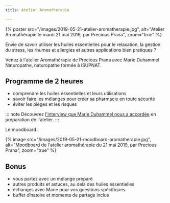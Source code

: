 ```yaml
---
title: Atelier Aromathérapie

---
```

{% poster src="/images/2019-05-21-atelier-aromatherapie.jpg", alt="Atelier Aromathérapie le mardi 21 mai 2019, par Precious Prana", zoom="true" %}

Envie de savoir utiliser les huiles essentielles pour le relaxation, la gestion du stress, les rhumes et allergies et autres applications bien pratiques ?

Venez à l'atelier Aromathérapie de Precious Prana avec Marie Duhammel Naturopathe, naturopathe formée à ISUPNAT.

## Programme de 2 heures

* comprendre les huiles essentielles et leurs utilisations
* savoir faire les mélanges pour créer sa pharmacie en toute sécurité
* éviter les pièges et les risques

::: note
Découvrez [l'interview que Marie Duhammel nous a accordée](/evenements/2019/05/21/interview-de-marie-duhammel/) en préparation de l'atelier.
:::

Le moodboard :

{% image src="/images/2019-05-21-moodboard-aromatherapie.jpg", alt="Moodboard de l'atelier aromathérapie du 21 mai 2019, par Precious Prana", zoom="true" %}

## Bonus

* vous partez avec un mélange préparé
* autres produits et astuces, au delà des huiles essentielles
* échanges avec Marie pour vos questions spécifiques
* buffet dînatoire et moments de partage inclus